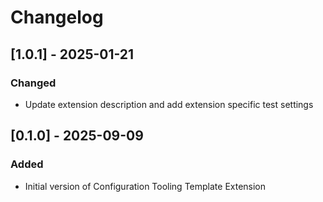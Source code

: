 # Changelog

## [1.0.1] - 2025-01-21
### Changed
- Update extension description and add extension specific test settings


## [0.1.0] - 2025-09-09

### Added

- Initial version of Configuration Tooling Template Extension
